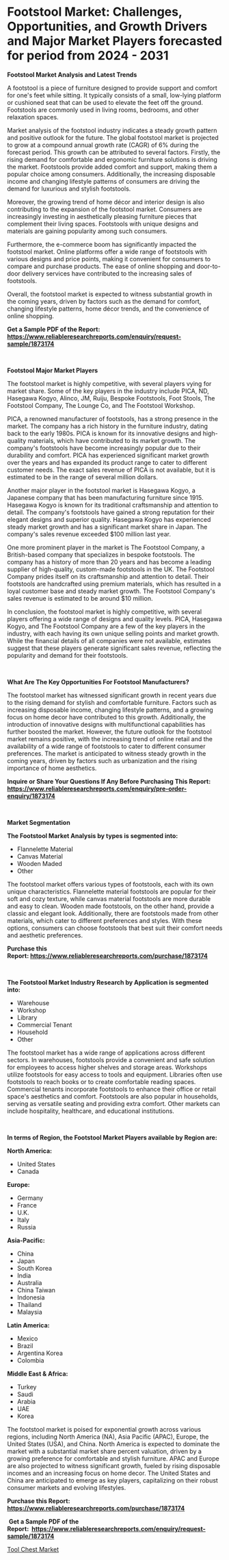<p><h1>Footstool Market: Challenges, Opportunities, and Growth Drivers and Major Market Players forecasted for period from 2024 - 2031</h1></p><p><strong>Footstool Market Analysis and Latest Trends</strong></p>
<p><p>A footstool is a piece of furniture designed to provide support and comfort for one's feet while sitting. It typically consists of a small, low-lying platform or cushioned seat that can be used to elevate the feet off the ground. Footstools are commonly used in living rooms, bedrooms, and other relaxation spaces.</p><p>Market analysis of the footstool industry indicates a steady growth pattern and positive outlook for the future. The global footstool market is projected to grow at a compound annual growth rate (CAGR) of 6% during the forecast period. This growth can be attributed to several factors. Firstly, the rising demand for comfortable and ergonomic furniture solutions is driving the market. Footstools provide added comfort and support, making them a popular choice among consumers. Additionally, the increasing disposable income and changing lifestyle patterns of consumers are driving the demand for luxurious and stylish footstools.</p><p>Moreover, the growing trend of home décor and interior design is also contributing to the expansion of the footstool market. Consumers are increasingly investing in aesthetically pleasing furniture pieces that complement their living spaces. Footstools with unique designs and materials are gaining popularity among such consumers.</p><p>Furthermore, the e-commerce boom has significantly impacted the footstool market. Online platforms offer a wide range of footstools with various designs and price points, making it convenient for consumers to compare and purchase products. The ease of online shopping and door-to-door delivery services have contributed to the increasing sales of footstools.</p><p>Overall, the footstool market is expected to witness substantial growth in the coming years, driven by factors such as the demand for comfort, changing lifestyle patterns, home décor trends, and the convenience of online shopping.</p></p>
<p><strong>Get a Sample PDF of the Report:&nbsp; <a href="https://www.reliableresearchreports.com/enquiry/request-sample/1873174">https://www.reliableresearchreports.com/enquiry/request-sample/1873174</a></strong></p>
<p>&nbsp;</p>
<p><strong>Footstool Major Market Players</strong></p>
<p><p>The footstool market is highly competitive, with several players vying for market share. Some of the key players in the industry include PICA, ND, Hasegawa Kogyo, Alinco, JM, Ruiju, Bespoke Footstools, Foot Stools, The Footstool Company, The Lounge Co, and The Footstool Workshop.</p><p>PICA, a renowned manufacturer of footstools, has a strong presence in the market. The company has a rich history in the furniture industry, dating back to the early 1980s. PICA is known for its innovative designs and high-quality materials, which have contributed to its market growth. The company's footstools have become increasingly popular due to their durability and comfort. PICA has experienced significant market growth over the years and has expanded its product range to cater to different customer needs. The exact sales revenue of PICA is not available, but it is estimated to be in the range of several million dollars.</p><p>Another major player in the footstool market is Hasegawa Kogyo, a Japanese company that has been manufacturing furniture since 1915. Hasegawa Kogyo is known for its traditional craftsmanship and attention to detail. The company's footstools have gained a strong reputation for their elegant designs and superior quality. Hasegawa Kogyo has experienced steady market growth and has a significant market share in Japan. The company's sales revenue exceeded $100 million last year.</p><p>One more prominent player in the market is The Footstool Company, a British-based company that specializes in bespoke footstools. The company has a history of more than 20 years and has become a leading supplier of high-quality, custom-made footstools in the UK. The Footstool Company prides itself on its craftsmanship and attention to detail. Their footstools are handcrafted using premium materials, which has resulted in a loyal customer base and steady market growth. The Footstool Company's sales revenue is estimated to be around $10 million.</p><p>In conclusion, the footstool market is highly competitive, with several players offering a wide range of designs and quality levels. PICA, Hasegawa Kogyo, and The Footstool Company are a few of the key players in the industry, with each having its own unique selling points and market growth. While the financial details of all companies were not available, estimates suggest that these players generate significant sales revenue, reflecting the popularity and demand for their footstools.</p></p>
<p>&nbsp;</p>
<p><strong>What Are The Key Opportunities For Footstool Manufacturers?</strong></p>
<p><p>The footstool market has witnessed significant growth in recent years due to the rising demand for stylish and comfortable furniture. Factors such as increasing disposable income, changing lifestyle patterns, and a growing focus on home decor have contributed to this growth. Additionally, the introduction of innovative designs with multifunctional capabilities has further boosted the market. However, the future outlook for the footstool market remains positive, with the increasing trend of online retail and the availability of a wide range of footstools to cater to different consumer preferences. The market is anticipated to witness steady growth in the coming years, driven by factors such as urbanization and the rising importance of home aesthetics.</p></p>
<p><strong>Inquire or Share Your Questions If Any Before Purchasing This Report: <a href="https://www.reliableresearchreports.com/enquiry/pre-order-enquiry/1873174">https://www.reliableresearchreports.com/enquiry/pre-order-enquiry/1873174</a></strong></p>
<p>&nbsp;</p>
<p><strong>Market Segmentation</strong></p>
<p><strong>The Footstool Market Analysis by types is segmented into:</strong></p>
<p><ul><li>Flannelette Material</li><li>Canvas Material</li><li>Wooden Maded</li><li>Other</li></ul></p>
<p><p>The footstool market offers various types of footstools, each with its own unique characteristics. Flannelette material footstools are popular for their soft and cozy texture, while canvas material footstools are more durable and easy to clean. Wooden made footstools, on the other hand, provide a classic and elegant look. Additionally, there are footstools made from other materials, which cater to different preferences and styles. With these options, consumers can choose footstools that best suit their comfort needs and aesthetic preferences.</p></p>
<p><strong>Purchase this Report:&nbsp;<a href="https://www.reliableresearchreports.com/purchase/1873174">https://www.reliableresearchreports.com/purchase/1873174</a></strong></p>
<p>&nbsp;</p>
<p><strong>The Footstool Market Industry Research by Application is segmented into:</strong></p>
<p><ul><li>Warehouse</li><li>Workshop</li><li>Library</li><li>Commercial Tenant</li><li>Household</li><li>Other</li></ul></p>
<p><p>The footstool market has a wide range of applications across different sectors. In warehouses, footstools provide a convenient and safe solution for employees to access higher shelves and storage areas. Workshops utilize footstools for easy access to tools and equipment. Libraries often use footstools to reach books or to create comfortable reading spaces. Commercial tenants incorporate footstools to enhance their office or retail space's aesthetics and comfort. Footstools are also popular in households, serving as versatile seating and providing extra comfort. Other markets can include hospitality, healthcare, and educational institutions.</p></p>
<p>&nbsp;</p>
<p><strong>In terms of Region, the Footstool Market Players available by Region are:</strong></p>
<p>
    <p> <strong> North America: </strong>
        <ul>
            <li>United States</li>
            <li>Canada</li>
        </ul>
        </p> 
    <p> <strong> Europe: </strong>
        <ul>
            <li>Germany</li>
            <li>France</li>
            <li>U.K.</li>
            <li>Italy</li>
            <li>Russia</li>
        </ul>
        </p> 
    <p> <strong> Asia-Pacific: </strong>
        <ul>
            <li>China</li>
            <li>Japan</li>
            <li>South Korea</li>
            <li>India</li>
            <li>Australia</li>
            <li>China Taiwan</li>
            <li>Indonesia</li>
            <li>Thailand</li>
            <li>Malaysia</li>
        </ul>
        </p> 
    <p> <strong> Latin America: </strong>
        <ul>
            <li>Mexico</li>
            <li>Brazil</li>
            <li>Argentina Korea</li>
            <li>Colombia</li>
        </ul>
        </p> 
    <p> <strong> Middle East & Africa: </strong>
        <ul>
            <li>Turkey</li>
            <li>Saudi</li>
            <li>Arabia</li>
            <li>UAE</li>
            <li>Korea</li>
        </ul>
    </p>
    </p>
<p><p>The footstool market is poised for exponential growth across various regions, including North America (NA), Asia Pacific (APAC), Europe, the United States (USA), and China. North America is expected to dominate the market with a substantial market share percent valuation, driven by a growing preference for comfortable and stylish furniture. APAC and Europe are also projected to witness significant growth, fueled by rising disposable incomes and an increasing focus on home decor. The United States and China are anticipated to emerge as key players, capitalizing on their robust consumer markets and evolving lifestyles.</p></p>
<p><strong>Purchase this Report: <a href="https://www.reliableresearchreports.com/purchase/1873174">https://www.reliableresearchreports.com/purchase/1873174</a></strong></p>
<p>&nbsp;<strong>Get a Sample PDF of the Report:&nbsp;&nbsp;<a href="https://www.reliableresearchreports.com/enquiry/request-sample/1873174">https://www.reliableresearchreports.com/enquiry/request-sample/1873174</a></strong></p>
<p><strong></strong></p>
<p><p><a href="https://github.com/CliffMedina6/Market-Research-Report-List-2/blob/main/tool-chest-market.md">Tool Chest Market</a></p></p>